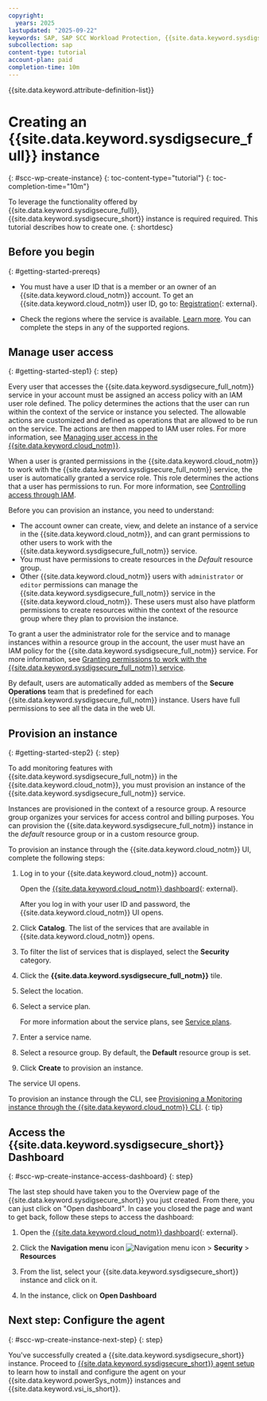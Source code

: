 ```yaml
---
copyright:
  years: 2025
lastupdated: "2025-09-22"
keywords: SAP, SAP SCC Workload Protection, {{site.data.keyword.sysdigsecure_full_notm}}, {{site.data.keyword.ibm_cloud_sap}}, SAP Workloads, SAP HANA
subcollection: sap
content-type: tutorial
account-plan: paid
completion-time: 10m
---
```


{{site.data.keyword.attribute-definition-list}}


# Creating an {{site.data.keyword.sysdigsecure_full}} instance
{: #scc-wp-create-instance}
{: toc-content-type="tutorial"}
{: toc-completion-time="10m"}

To leverage the functionality offered by {{site.data.keyword.sysdigsecure_full}}, {{site.data.keyword.sysdigsecure_short}} instance is required required. This tutorial describes how to create one.
{: shortdesc}

## Before you begin
{: #getting-started-prereqs}

- You must have a user ID that is a member or an owner of an {{site.data.keyword.cloud_notm}} account. To get an {{site.data.keyword.cloud_notm}} user ID, go to: [Registration](https://cloud.ibm.com/login){: external}.

- Check the regions where the service is available. [Learn more](/docs/workload-protection?topic=workload-protection-regions). You can complete the steps in any of the supported regions.


## Manage user access
{: #getting-started-step1}
{: step}

Every user that accesses the {{site.data.keyword.sysdigsecure_full_notm}} service in your account must be assigned an access policy with an IAM user role defined. The policy determines the actions that the user can run within the context of the service or instance you selected. The allowable actions are customized and defined as operations that are allowed to be run on the service. The actions are then mapped to IAM user roles. For more information, see [Managing user access in the {{site.data.keyword.cloud_notm}}](/docs/workload-protection?topic=workload-protection-iam).

When a user is granted permissions in the {{site.data.keyword.cloud_notm}} to work with the {{site.data.keyword.sysdigsecure_full_notm}} service, the user is automatically granted a service role. This role determines the actions that a user has permissions to run. For more information, see [Controlling access through IAM](/docs/workload-protection?topic=workload-protection-iam).

Before you can provision an instance, you need to understand:
* The account owner can create, view, and delete an instance of a service in the {{site.data.keyword.cloud_notm}}, and can grant permissions to other users to work with the {{site.data.keyword.sysdigsecure_full_notm}} service.
* You must have permissions to create resources in the *Default* resource group.
* Other {{site.data.keyword.cloud_notm}} users with `administrator` or `editor` permissions can manage the {{site.data.keyword.sysdigsecure_full_notm}} service in the {{site.data.keyword.cloud_notm}}. These users must also have platform permissions to create resources within the context of the resource group where they plan to provision the instance.

To grant a user the administrator role for the service and to manage instances within a resource group in the account, the user must have an IAM policy for the {{site.data.keyword.sysdigsecure_full_notm}} service. For more information, see [Granting permissions to work with the {{site.data.keyword.sysdigsecure_full_notm}} service](/docs/workload-protection?topic=workload-protection-iam).

By default, users are automatically added as members of the **Secure Operations** team that is predefined for each {{site.data.keyword.sysdigsecure_full_notm}} instance. Users have full permissions to see all the data in the web UI.


## Provision an instance
{: #getting-started-step2}
{: step}

To add monitoring features with {{site.data.keyword.sysdigsecure_full_notm}} in the {{site.data.keyword.cloud_notm}}, you must provision an instance of the {{site.data.keyword.sysdigsecure_full_notm}} service.

Instances are provisioned in the context of a resource group. A resource group organizes your services for access control and billing purposes. You can provision the {{site.data.keyword.sysdigsecure_full_notm}} instance in the *default* resource group or in a custom resource group.

To provision an instance through the {{site.data.keyword.cloud_notm}} UI, complete the following steps:

1. Log in to your {{site.data.keyword.cloud_notm}} account.

   Open the [{{site.data.keyword.cloud_notm}} dashboard](https://cloud.ibm.com/login){: external}.

   After you log in with your user ID and password, the {{site.data.keyword.cloud_notm}} UI opens.

1. Click **Catalog**. The list of the services that are available in {{site.data.keyword.cloud_notm}} opens.

1. To filter the list of services that is displayed, select the **Security** category.

1. Click the **{{site.data.keyword.sysdigsecure_full_notm}}** tile.

1. Select the location.

1. Select a service plan.

   For more information about the service plans, see [Service plans](/docs/workload-protection?topic=workload-protection-pricing).

1. Enter a service name.

1. Select a resource group. By default, the **Default** resource group is set.

1. Click **Create** to provision an instance.

The service UI opens.

To provision an instance through the CLI, see [Provisioning a Monitoring instance through the {{site.data.keyword.cloud_notm}} CLI](/docs/workload-protection?topic=workload-protection-provision&interface=cli#provision_cli).
{: tip}


## Access the {{site.data.keyword.sysdigsecure_short}} Dashboard
{: #scc-wp-create-instance-access-dashboard}
{: step}

The last step should have taken you to the Overview page of the {{site.data.keyword.sysdigsecure_short}} you just created. From there, you can just click on "Open dashboard". In case you closed the page and want to get back, follow these steps to access the dashboard:

1. Open the [{{site.data.keyword.cloud_notm}} dashboard](https://cloud.ibm.com/login){: external}.

1.  Click the **Navigation menu** icon ![Navigation menu icon](../../icons/icon_hamburger.svg "Menu") > **Security** > **Resources**

1. From the list, select your {{site.data.keyword.sysdigsecure_short}} instance and click on it.

1. In the instance, click on **Open Dashboard**

## Next step: Configure the agent
{: #scc-wp-create-instance-next-step}
{: step}

You've successfully created a {{site.data.keyword.sysdigsecure_short}} instance. Proceed to [{{site.data.keyword.sysdigsecure_short}} agent setup](/docs/sap?topic=sap-scc-wp-agent-setup) to learn how to install and configure the agent on your {{site.data.keyword.powerSys_notm}} instances and {{site.data.keyword.vsi_is_short}}.
